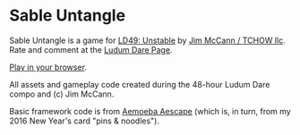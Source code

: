# Sable Untangle

Sable Untangle is a game for [LD49: Unstable](https://ldjam.com/events/ludum-dare/49) by [Jim McCann / TCHOW llc](http://tchow.com). Rate and comment at the [Ludum Dare Page](https://ldj.am/$265912).

[Play in your browser](https://ixchow.github.io/sable-untangle).


All assets and gameplay code created during the 48-hour Ludum Dare compo and (c) Jim McCann.

Basic framework code is from [Aemoeba Aescape](https://github.com/ixchow/amoeba-escape) (which is, in turn, from my 2016 New Year's card "pins & noodles").
